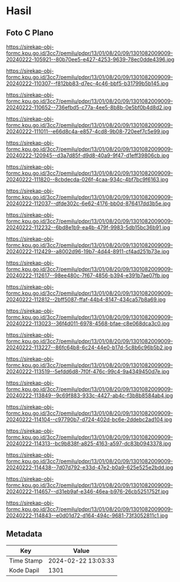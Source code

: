 # Hasil

## Foto C Plano

https://sirekap-obj-formc.kpu.go.id/3cc7/pemilu/pdpr/13/01/08/20/09/1301082009009-20240222-105921--80b70ee5-e427-4253-9639-78ec0dde4396.jpg

https://sirekap-obj-formc.kpu.go.id/3cc7/pemilu/pdpr/13/01/08/20/09/1301082009009-20240222-110307--f812bb83-d7ec-4c46-bbf5-b31799b5b145.jpg

https://sirekap-obj-formc.kpu.go.id/3cc7/pemilu/pdpr/13/01/08/20/09/1301082009009-20240222-110652--736efbd5-c77a-4ee5-8b8b-0e5bf0b4d8d2.jpg

https://sirekap-obj-formc.kpu.go.id/3cc7/pemilu/pdpr/13/01/08/20/09/1301082009009-20240222-111011--e66d8c4a-e857-4cd8-9b08-720eef7c5e99.jpg

https://sirekap-obj-formc.kpu.go.id/3cc7/pemilu/pdpr/13/01/08/20/09/1301082009009-20240222-120945--d3a7d85f-d9d8-40a9-9f47-d1eff39806cb.jpg

https://sirekap-obj-formc.kpu.go.id/3cc7/pemilu/pdpr/13/01/08/20/09/1301082009009-20240222-111820--8cbdecda-026f-4caa-934c-4bf7bc9f6163.jpg

https://sirekap-obj-formc.kpu.go.id/3cc7/pemilu/pdpr/13/01/08/20/09/1301082009009-20240222-112037--dfde302c-6e62-4176-bb0d-876417dd3b5e.jpg

https://sirekap-obj-formc.kpu.go.id/3cc7/pemilu/pdpr/13/01/08/20/09/1301082009009-20240222-112232--6bd8e1b9-ea4b-479f-9983-5db15bc36b91.jpg

https://sirekap-obj-formc.kpu.go.id/3cc7/pemilu/pdpr/13/01/08/20/09/1301082009009-20240222-112429--a8002d96-19b7-4d44-8911-cf4ad251b73e.jpg

https://sirekap-obj-formc.kpu.go.id/3cc7/pemilu/pdpr/13/01/08/20/09/1301082009009-20240222-112617--98ee480c-7f67-4856-b394-e391b7ae07fb.jpg

https://sirekap-obj-formc.kpu.go.id/3cc7/pemilu/pdpr/13/01/08/20/09/1301082009009-20240222-112812--2bff5087-ffaf-44b4-8147-434ca57b8a69.jpg

https://sirekap-obj-formc.kpu.go.id/3cc7/pemilu/pdpr/13/01/08/20/09/1301082009009-20240222-113023--36f4d011-6978-4568-bfae-c8e068dca3c0.jpg

https://sirekap-obj-formc.kpu.go.id/3cc7/pemilu/pdpr/13/01/08/20/09/1301082009009-20240222-113227--86fc64b8-6c24-44e0-b17d-5c8b6c96b5b2.jpg

https://sirekap-obj-formc.kpu.go.id/3cc7/pemilu/pdpr/13/01/08/20/09/1301082009009-20240222-113519--5efdd6d8-7f0f-476c-99c4-9a4349450d7e.jpg

https://sirekap-obj-formc.kpu.go.id/3cc7/pemilu/pdpr/13/01/08/20/09/1301082009009-20240222-113849--9c69f883-933c-4427-ab4c-f3b8b8584ab4.jpg

https://sirekap-obj-formc.kpu.go.id/3cc7/pemilu/pdpr/13/01/08/20/09/1301082009009-20240222-114104--c97790b7-d724-402d-bc6e-2ddebc2ad104.jpg

https://sirekap-obj-formc.kpu.go.id/3cc7/pemilu/pdpr/13/01/08/20/09/1301082009009-20240222-114313--bc9b838f-a825-4163-a597-dc83b0943378.jpg

https://sirekap-obj-formc.kpu.go.id/3cc7/pemilu/pdpr/13/01/08/20/09/1301082009009-20240222-114438--7d07d792-e33d-47e2-b0a9-625e525e2bdd.jpg

https://sirekap-obj-formc.kpu.go.id/3cc7/pemilu/pdpr/13/01/08/20/09/1301082009009-20240222-114657--d31eb9af-e346-46ea-b976-26cb5251752f.jpg

https://sirekap-obj-formc.kpu.go.id/3cc7/pemilu/pdpr/13/01/08/20/09/1301082009009-20240222-114843--e0d01d72-d164-494c-9681-73f3052811c1.jpg


## Metadata

| Key        | Value               |
| ---------- | ------------------- |
| Time Stamp | 2024-02-22 13:03:33 |
| Kode Dapil | 1301                |



